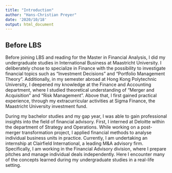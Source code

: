 ```yaml
---
title: "Introduction"
author: "Hans-Christian Preyer"
date: '2020/10/18'
output: html_document
---
```


## Before LBS

Before joining LBS and reading for the Master in Financial Analysis, I did my undergraduate studies in International Business at Maastricht University. I deliberately chose to specialize in Finance with the possibility to investigate financial topics such as “Investment Decisions” and “Portfolio Management Theory”. Additionally, in my semester abroad at Hong Kong Polytechnic University, I deepened my knowledge at the Finance and Accounting department, where I studied theoretical understanding of “Merger and Acquisition” and “Risk Management”. Above that, I first gained practical experience, through my extracurricular activities at Sigma Finance, the Maastricht University investment fund.

During my bachelor studies and my gap year, I was able to gain professional insights into the field of financial advisory. First, I interned at Deloitte within the department of Strategy and Operations. While working on a post-merger transformation project, I applied financial methods to analyse individual business units in practice. Currently, I am undertaking an internship at Clairfield International, a leading M&A advisory firm. Specifically, I am working in the Financial Advisory division, where I prepare pitches and manage individual deals independently. Here I encounter many of the concepts learned during my undergraduate studies in a real-life setting. 


